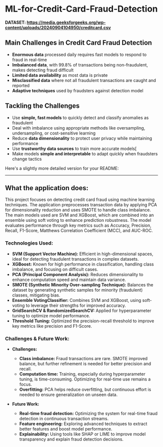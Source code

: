 # ML-for-Credit-Card-Fraud-Detection

**DATASET: https://media.geeksforgeeks.org/wp-content/uploads/20240904104950/creditcard.csv**

## Main Challenges in Credit Card Fraud Detection

- **Enormous data** processed daily requires fast models to respond to fraud in real-time
- **Imbalanced data**, with 99.8% of transactions being non-fraudulent, makes detecting fraud difficult
- **Limited data availability** as most data is private
- **Misclassified data** where not all fraudulent transactions are caught and reported
- **Adaptive techniques** used by fraudsters against detection model

## Tackling the Challenges

- Use **simple, fast models** to quickly detect and classify anomalies as fraudulent
- Deal with imbalance using appropriate methods like oversampling, undersampling, or cost-sensitive learning
- Reduce **data dimensionality** to protect user privacy while maintaining performance
- Use **trustworthy data sources** to train more accurate models[
- Make models **simple and interpretable** to adapt quickly when fraudsters change tactics

Here's a slightly more detailed version for your README:

---

## What the application does:

This project focuses on detecting credit card fraud using machine learning techniques. The application preprocesses transaction data by applying PCA for dimensionality reduction and uses SMOTE to handle class imbalance. The main models used are SVM and XGBoost, which are combined into an ensemble using soft voting to enhance prediction robustness. The model evaluates performance through key metrics such as Accuracy, Precision, Recall, F1-Score, Matthews Correlation Coefficient (MCC), and AUC-ROC.

### Technologies Used:
- **SVM (Support Vector Machine):** Efficient in high-dimensional spaces, ideal for detecting fraudulent transactions in complex datasets.
- **XGBoost:** Known for high performance in classification, handling class imbalance, and focusing on difficult cases.
- **PCA (Principal Component Analysis):** Reduces dimensionality to enhance computation speed and maintain data variance.
- **SMOTE (Synthetic Minority Over-sampling Technique):** Balances the dataset by generating synthetic samples for minority (fraudulent) classes, mitigating bias.
- **Ensemble VotingClassifier:** Combines SVM and XGBoost, using soft-voting to leverage their strengths for improved accuracy.
- **GridSearchCV & RandomizedSearchCV:** Applied for hyperparameter tuning to optimize model performance.
- **Threshold Tuning:** Optimized the precision-recall threshold to improve key metrics like precision and F1-Score.

### Challenges & Future Work:
- **Challenges:**
  - **Class imbalance:** Fraud transactions are rare. SMOTE improved balance, but further refinement is needed for better precision and recall.
  - **Computation time:** Training, especially during hyperparameter tuning, is time-consuming. Optimizing for real-time use remains a focus.
  - **Overfitting:** PCA helps reduce overfitting, but continuous effort is needed to ensure generalization on unseen data.
  

- **Future Work:**
  - **Real-time fraud detection:** Optimizing the system for real-time fraud detection in continuous transaction streams.
  - **Feature engineering:** Exploring advanced techniques to extract better features and boost model performance.
  - **Explainability:** Using tools like SHAP or LIME to improve model transparency and explain fraud detection decisions.
  

